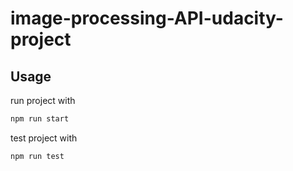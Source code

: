 # image-processing-API-udacity-project

## Usage
run project with
```js
npm run start
```
test project with
```js
npm run test
```
